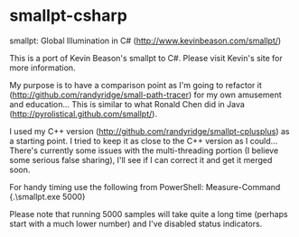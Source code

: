 smallpt-csharp
==============

smallpt: Global Illumination in C#
(http://www.kevinbeason.com/smallpt/)

This is a port of Kevin Beason's smallpt to C#. Please visit Kevin's site for more information.

My purpose is to have a comparison point as I'm going to refactor it (http://github.com/randyridge/small-path-tracer) for my own amusement and education...  This is similar to what Ronald Chen did in Java (http://pyrolistical.github.com/smallpt/).

I used my C++ version (http://github.com/randyridge/smallpt-cplusplus) as a starting point.  I tried to keep it as close to the C++ version as I could...  There's currently some issues with the multi-threading portion (I believe some serious false sharing), I'll see if I can correct it and get it merged soon.

For handy timing use the following from PowerShell:
Measure-Command {.\smallpt.exe 5000}

Please note that running 5000 samples will take quite a long time (perhaps start with a much lower number) and I've disabled status indicators.
